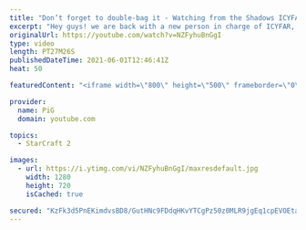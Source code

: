 ```yaml
---
title: "Don’t forget to double-bag it - Watching from the Shadows ICYFAR G1"
excerpt: "Hey guys! we are back with a new person in charge of ICYFAR, yes this means that the email for submissions HAS CHANGED!    In this week’s episode of I Cast Your Freakin Awesome Replays (ICYFAR) players sent in their replays where they were setting up as much map vision as possible!    CURRENT ICYFAR"
originalUrl: https://youtube.com/watch?v=NZFyhuBnGgI
type: video
length: PT27M26S
publishedDateTime: 2021-06-01T12:46:41Z
heat: 50

featuredContent: "<iframe width=\"800\" height=\"500\" frameborder=\"0\" src=\"https://www.youtube.com/embed/NZFyhuBnGgI\" allow=\"accelerometer; autoplay; encrypted-media; gyroscope; picture-in-picture\" allowfullscreen></iframe>"

provider:
  name: PiG
  domain: youtube.com

topics:
  - StarCraft 2

images:
  - url: https://i.ytimg.com/vi/NZFyhuBnGgI/maxresdefault.jpg
    width: 1280
    height: 720
    isCached: true

secured: "KzFk3d5PnEKimdvsBD8/GutHNc9FDdqHKvYTCgPz50z0MLR9jgEq1cpEVOEtaYTW/RU9vjxURAvaviFdm9xT+qTOsaXKRbz9wo/4FLrx2zRdE6D0T/w9V/qNfcBjtqk8fuzBJ3jmFaOfq2DbD8x0B+WWmXRjtBSX9lZ+Ut4Oj290tIeauRVH+vc5LsXE1s1fwZAuZ5P/1gd/26+2kv107mNWn6H4x9qA19/fNICxZ9MYDOFvRTveMr402Vem+gN9qGtsITEZZa07Ad5WJulzPUxEt8AbywaDi8ZKdnbHlOtsfbnzp2chCapofXKxsAhWDH+eD/Sb/u8NkJOd1UANdnwJ8yXNE5xWmZrYSoYiZWObRNSYeP8d79bu+vtZbOQO5GsuS9oEJ15pbomQJcDqqDAjJZFgkNqEKVBxAtL41Fw=;lMcYZo+nf53F9JIXK5HREg=="
---
```


